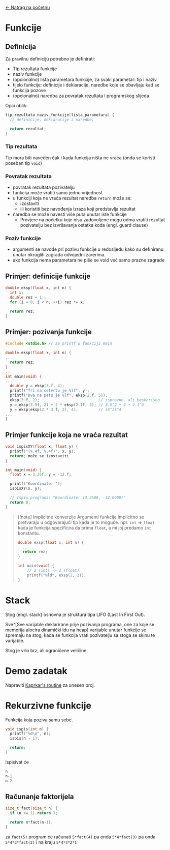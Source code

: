 [← Natrag na početnu](../../README.md#uvod-u-programiranje)

# Funkcije

## Definicija

Za pravilnu definiciju potrebno je definirati:
 - Tip rezultata funkcije
 - naziv funkcije
 - (opcionalno) lista parametara funkcije, za svaki parametar: tip i naziv
 - tijelo funkcije: definicije i deklaracije, naredbe koje se obavljaju kad se funkcija pozove
 - (opcionalno) naredba za povratak rezultata i programskog slijeda


Opći oblik:
```c
tip_rezultata naziv_funkcije(lista_parametara) {
  // definicije, deklaracije i naredbe;

  return rezultat;
}
```

### Tip rezultata
Tip mora biti naveden čak i kada funkcija ništa ne vraća (onda se koristi poseban tip `void`)

### Povratak rezultata
 - povratak rezultata pozivatelju
 - funkcija može vratiti samo jednu vrijednost
 - u funkciji koja ne vraća rezultat naredba `return` može se:
   - izostaviti
   - ili koristiti bez navođenja izraza koji predstavlja rezultat
 - naredba se može navesti više puta unutar iste funkcije
   - Provjere na početku koje nisu zadovoljene mogu odma vratiti rezultat pozivatelju bez izvršavanja ostatka koda (engl. guard clause)

### Poziv funkcije
 - argumenti se navode pri pozivu funkcije u redosljedu kako su definiranu unutar okruglih zagrada odvojedni zarerima.
 - ako funkcija nema parametara ne piše se void već samo prazne zagrade

## Primjer: definicije funkcije

```c
double eksp(float x, int n) {
  int i;
  double rez = 1.;
  for (i = 0; i < n; ++i) rez *= x;

  return rez;
}
```


## Primjer: pozivanja funkcije

```c
#include <stdio.h> // za printf u funkciji main

double eksp(float x, int n) {
...
  return rez;
}
...
int main(void) {
...
  double y = eksp(3.f, 4);
  printf("Tri na cetvrtu je %lf", y);
  printf("Dva na petu je %lf", eksp(2.f, 5));
  eksp(3.f, 2);                          // ispravno, ali beskorisno
  y = eksp(3.5f, 2) + 2 * eksp(2.1f, 3); // 3.5^2 + 2 ∙ 2.1^3
  y = eksp(eksp(2 * 3.f, 2), 4);         // (6^2)^4
...
}
```


## Primjer funkcije koja ne vraća rezultat
```c
void ispisXY(float x, float y) {
  printf("(%.4f, %.4f)", x, y);
  return; može se izostaviti
}

int main(void) {
  float x = 3.25f, y = -12.f;

  printf("Koordinate: ");
  ispisXY(x, y);

  // Ispis programa: "Koordinate: (3.2500, -12.0000)"
  return 0;
}
```

> [!note] Implicitne konverzije
> Argumenti funkcije implicitno se pretvaraju u odgovarajući tip kada je to moguće. npr. `int` $\Rightarrow$ `float` kada je funkcija specificira da prima `float`, a mi joj predamo `int` konstantu.
> ```c
> double exsp(float x, int n) {
>   ...
>   return rez;
> }
>
> int main(void) {
>     // 2 (int) -> 2 (float)
>     printf("%ld", exsp(2, 2));
> }
> ```


# Stack

Stog (engl. stack) osnovna je struktura tipa LIFO (Last In First Out).

Sve^[Sve varijable deklarirane prije pozivanja programa, one za koje se memorija alocira dinamički idu na heap] varijable unutar funkcije se spremaju na stog, kada se funkcija vrati pozivatelju sa stoga se skinu te varijable.

Stog je vrlo brz, ali ograničene veličine.


# Demo zadatak

Napraviti [Kaprkar's routine](https://en.wikipedia.org/wiki/Kaprekar's_routine) za unesen broj.


# Rekurzivne funkcije
Funkcija koja poziva samu sebe.

```c
void ispis(int n) {
  printf("%d\n", n);
  ispis(n - 1);

  return;
}
```
Ispisivat će
```c
n
n-1
n-2
```


## Računanje faktorijela

```c
size_t fact(size_t n) {
  if (n <= 1) return 1;

  return n*fact(n-1);
}
```

za `fact(5)` program će računati `5*fact(4)` pa onda `5*4*fact(3)` pa onda `5*4*3*fact(2)` i na kraju `5*4*3*2*1`


